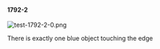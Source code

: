 #### 1792-2
![test-1792-2-0.png](https://github.com/lil-lab/nlvr/raw/master/nlvr/test/images/5/test-1792-2-0.png "test-1792-2-0.png")

There is exactly one blue object touching the edge